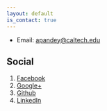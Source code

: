 ```yaml
---
layout: default
is_contact: true
---
```


* Email: [apandey@caltech.edu](mailto:apandey@caltech.edu)


## Social

1. [Facebook](https://www.facebook.com/altainacative)
2. [Google+](https://plus.google.com/u/0/+AyushPandey)
3. [Github](https://github.com/ayush9pandey)
4. [LinkedIn](https://in.linkedin.com/in/ayush9pandey)
